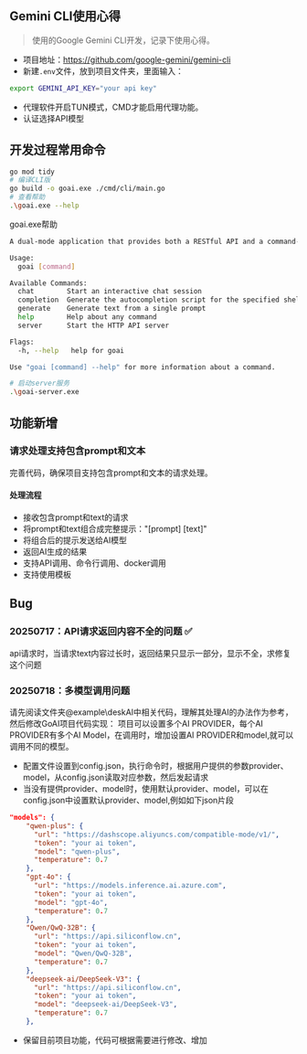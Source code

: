## Gemini CLI使用心得
> 使用的Google Gemini CLI开发，记录下使用心得。

- 项目地址：https://github.com/google-gemini/gemini-cli
- 新建`.env`文件，放到项目文件夹，里面输入：
```bash
export GEMINI_API_KEY="your api key"
```
- 代理软件开启TUN模式，CMD才能启用代理功能。
- 认证选择API模型

## 开发过程常用命令
```bash
go mod tidy
# 编译CLI版
go build -o goai.exe ./cmd/cli/main.go
# 查看帮助
.\goai.exe --help
```
goai.exe帮助
```bash
A dual-mode application that provides both a RESTful API and a command-line interface for interacting with Large Language Models.

Usage:
  goai [command]

Available Commands:
  chat        Start an interactive chat session
  completion  Generate the autocompletion script for the specified shell
  generate    Generate text from a single prompt
  help        Help about any command
  server      Start the HTTP API server

Flags:
  -h, --help   help for goai

Use "goai [command] --help" for more information about a command.
```

```bash
# 启动server服务
.\goai-server.exe
```
## 功能新增
### 请求处理支持包含prompt和文本
完善代码，确保项目支持包含prompt和文本的请求处理。
#### 处理流程
- 接收包含prompt和text的请求
- 将prompt和text组合成完整提示："[prompt] [text]"
- 将组合后的提示发送给AI模型
- 返回AI生成的结果
- 支持API调用、命令行调用、docker调用
- 支持使用模板

## Bug
### 20250717：API请求返回内容不全的问题 ✅ 
api请求时，当请求text内容过长时，返回结果只显示一部分，显示不全，求修复这个问题

### 20250718：多模型调用问题
请先阅读文件夹@example\deskAI中相关代码，理解其处理AI的办法作为参考，然后修改GoAI项目代码实现： 项目可以设置多个AI PROVIDER，每个AI PROVIDER有多个AI Model，在调用时，增加设置AI PROVIDER和model,就可以调用不同的模型。
- 配置文件设置到config.json，执行命令时，根据用户提供的参数provider、model，从config.json读取对应参数，然后发起请求
- 当没有提供provider、model时，使用默认provider、model，可以在config.json中设置默认provider、model,例如如下json片段
```json
"models": {
    "qwen-plus": {
      "url": "https://dashscope.aliyuncs.com/compatible-mode/v1/",
      "token": "your ai token",
      "model": "qwen-plus",
      "temperature": 0.7
    },
    "gpt-4o": {
      "url": "https://models.inference.ai.azure.com",
      "token": "your ai token",
      "model": "gpt-4o",
      "temperature": 0.7
    },
    "Qwen/QwQ-32B": {
      "url": "https://api.siliconflow.cn",
      "token": "your ai token",
      "model": "Qwen/QwQ-32B",
      "temperature": 0.7
    },
    "deepseek-ai/DeepSeek-V3": {
      "url": "https://api.siliconflow.cn",
      "token": "your ai token",
      "model": "deepseek-ai/DeepSeek-V3",
      "temperature": 0.7
    },    
```
- 保留目前项目功能，代码可根据需要进行修改、增加